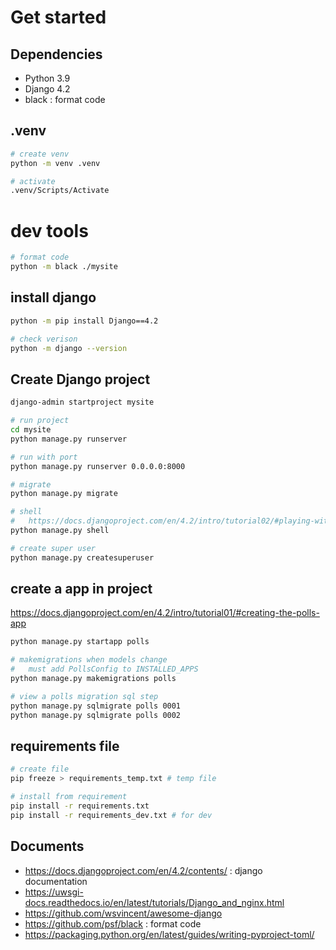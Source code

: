 
# Get started
## Dependencies
- Python 3.9
- Django 4.2
- black : format code

##  .venv
```bash
# create venv
python -m venv .venv

# activate
.venv/Scripts/Activate
```
# dev tools
```bash
# format code
python -m black ./mysite

```
## install django
```bash
python -m pip install Django==4.2

# check verison
python -m django --version
```

## Create Django project
```bash
django-admin startproject mysite

# run project
cd mysite
python manage.py runserver

# run with port
python manage.py runserver 0.0.0.0:8000

# migrate
python manage.py migrate

# shell
#   https://docs.djangoproject.com/en/4.2/intro/tutorial02/#playing-with-the-api
python manage.py shell

# create super user
python manage.py createsuperuser
```

## create a app in project
https://docs.djangoproject.com/en/4.2/intro/tutorial01/#creating-the-polls-app
```bash
python manage.py startapp polls

# makemigrations when models change
#   must add PollsConfig to INSTALLED_APPS
python manage.py makemigrations polls

# view a polls migration sql step
python manage.py sqlmigrate polls 0001
python manage.py sqlmigrate polls 0002
```


## requirements file
```bash
# create file
pip freeze > requirements_temp.txt # temp file

# install from requirement
pip install -r requirements.txt
pip install -r requirements_dev.txt # for dev
```

## Documents
- https://docs.djangoproject.com/en/4.2/contents/ : django documentation
- https://uwsgi-docs.readthedocs.io/en/latest/tutorials/Django_and_nginx.html
- https://github.com/wsvincent/awesome-django
- https://github.com/psf/black : format code
- https://packaging.python.org/en/latest/guides/writing-pyproject-toml/